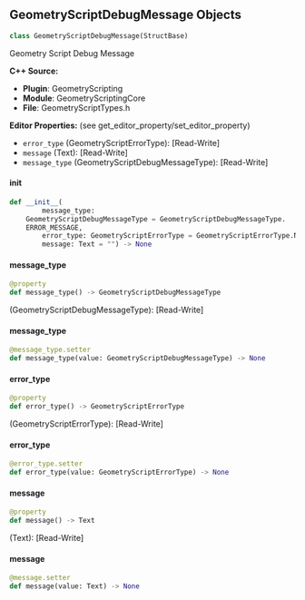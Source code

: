 ## GeometryScriptDebugMessage Objects

```python
class GeometryScriptDebugMessage(StructBase)
```

Geometry Script Debug Message

**C++ Source:**

- **Plugin**: GeometryScripting
- **Module**: GeometryScriptingCore
- **File**: GeometryScriptTypes.h

**Editor Properties:** (see get_editor_property/set_editor_property)

- ``error_type`` (GeometryScriptErrorType):  [Read-Write]
- ``message`` (Text):  [Read-Write]
- ``message_type`` (GeometryScriptDebugMessageType):  [Read-Write]

<a id="unreal.GeometryScriptDebugMessage.__init__"></a>

#### __init__

```python
def __init__(
        message_type:
    GeometryScriptDebugMessageType = GeometryScriptDebugMessageType.
    ERROR_MESSAGE,
        error_type: GeometryScriptErrorType = GeometryScriptErrorType.NO_ERROR,
        message: Text = "") -> None
```

<a id="unreal.GeometryScriptDebugMessage.message_type"></a>

#### message_type

```python
@property
def message_type() -> GeometryScriptDebugMessageType
```

(GeometryScriptDebugMessageType):  [Read-Write]

<a id="unreal.GeometryScriptDebugMessage.message_type"></a>

#### message_type

```python
@message_type.setter
def message_type(value: GeometryScriptDebugMessageType) -> None
```

<a id="unreal.GeometryScriptDebugMessage.error_type"></a>

#### error_type

```python
@property
def error_type() -> GeometryScriptErrorType
```

(GeometryScriptErrorType):  [Read-Write]

<a id="unreal.GeometryScriptDebugMessage.error_type"></a>

#### error_type

```python
@error_type.setter
def error_type(value: GeometryScriptErrorType) -> None
```

<a id="unreal.GeometryScriptDebugMessage.message"></a>

#### message

```python
@property
def message() -> Text
```

(Text):  [Read-Write]

<a id="unreal.GeometryScriptDebugMessage.message"></a>

#### message

```python
@message.setter
def message(value: Text) -> None
```

<a id="unreal.GeometryScriptCollisionFromMeshOptions"></a>